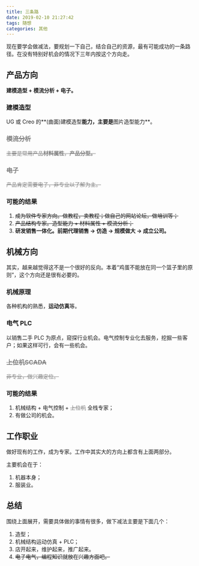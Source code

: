 ```yaml
---
title: 三条路
date: 2019-02-10 21:27:42
tags: 随想
categories: 其他
---
```


现在要学会做减法，要规划一下自己，结合自己的资源，最有可能成功的一条路径。在没有特别好机会的情况下三年内按这个方向走。

<!--more-->

## 产品方向

**建模造型 + 模流分析 + 电子。**

### 建模造型

UG 或 Creo 的**(曲面)建模造型**能力，主要是**图片造型能力**。


### <font color="gray"><s>模流分析</s></font>

<font color="gray"><s>主要是常用产品**材料属性**，**产品分型。**</s></font>

### <font color="gray"><s>电子</s></font>

<font color="gray"><s>产品肯定需要电子，非专业以了解为主。</s></font>

### 可能的结果

1. <s>成为软件专家方向。做教程，卖教程；做自己的网站论坛，做培训等；</s>
2. <s>产品结构专家。造型能力 + 材料属性 + 模流分析；</s>
3. **研发销售一体化。前期代理销售 -> 仿造 -> 规模做大 -> 成立公司。**

## 机械方向

其实，越来越觉得这不是一个很好的反向。本着“鸡蛋不能放在同一个篮子里的原则”，这个方向还是很有必要的。

### 机械原理

各种机构的熟悉，**运动仿真**等。

### 电气 PLC

以销售二手 PLC 为原点，窥探行业机会。电气控制专业化去服务，挖掘一些客户；如果这样可行，会有一些机会。

### <font color="gray"><s>上位机SCADA</font>

<font color="gray"><s>非专业，做兴趣定位。</s></font></s>

### 可能的结果

1. 机械结构 + 电气控制 + <font color="gray"><s>上位机</s></font> 全栈专家；
2. 有做公司的机会。

## 工作职业

做好现有的工作，成为专家。工作中其实大的方向上都含有上面两部分。

主要机会在于：

1. 机器本身；
2. 服装业。


## 总结

围绕上面展开，需要具体做的事情有很多，做下减法主要是下面几个：

1. 造型；
2. 机械结构运动仿真 + PLC；
3. 店开起来，维护起来，推广起来。
4. <s>电子电气，编程知识就放在兴趣方面吧。</s>





